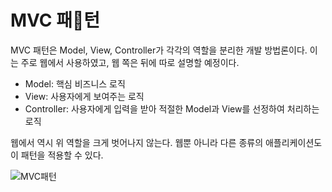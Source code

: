 # MVC 패턴
MVC 패턴은 Model, View, Controller가 각각의 역할을 분리한 개발 방법론이다. 이는 주로 웹에서 사용하였고, 웹 쪽은 뒤에 따로 설명할 예정이다.
- Model: 핵심 비즈니스 로직
- View: 사용자에게 보여주는 로직
- Controller: 사용자에게 입력을 받아 적절한 Model과 View를 선정하여 처리하는 로직

웹에서 역시 위 역할을 크게 벗어나지 않는다. 웹뿐 아니라 다른 종류의 애플리케이션도 이 패턴을 적용할 수 있다.

![MVC패턴](./../../images/MVC패턴.png)
